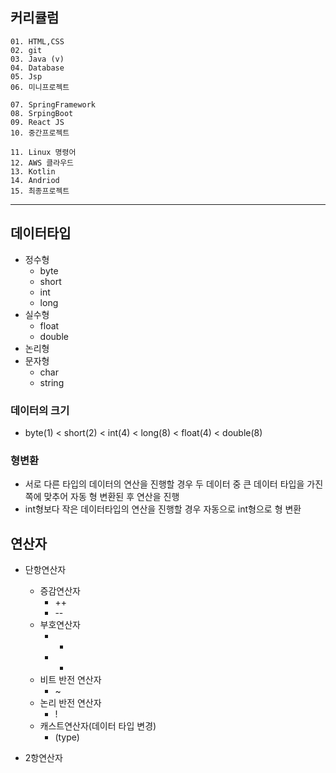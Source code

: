## 커리큘럼
```
01. HTML,CSS  
02. git 
03. Java (v)
04. Database
05. Jsp
06. 미니프로젝트

07. SpringFramework
08. SrpingBoot
09. React JS
10. 중간프로젝트

11. Linux 명령어
12. AWS 클라우드
13. Kotlin
14. Andriod
15. 최종프로젝트
```
---


## 데이터타입
+ 정수형
    + byte
    + short
    + int
    + long
+ 실수형
    + float
    + double
+ 논리형
+ 문자형
    + char 
    + string

### 데이터의 크기
+  byte(1) < short(2) < int(4) < long(8) < float(4) < double(8)

### 형변환
- 서로 다른 타입의 데이터의 연산을 진행할 경우 두 데이터 중 큰 데이터 타입을 가진 쪽에 맞추어 자동 형 변환된 후 연산을 진행
- int형보다 작은 데이터타입의 연산을 진행할 경우 자동으로 int형으로 형 변환

## 연산자
+ 단항연산자
    + 증감연산자
        + ++
        + --
    + 부호연산자
        + +
        + -
    + 비트 반전 연산자
        + ~
    + 논리 반전 연산자
        + !
    + 캐스트연산자(데이터 타입 변경)
        + (type)

+ 2항연산자
